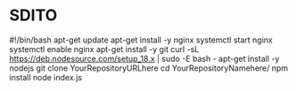 # SDITO
#!/bin/bash
apt-get update
apt-get install -y nginx
systemctl start nginx
systemctl enable nginx
apt-get install -y git
curl -sL https://deb.nodesource.com/setup_18.x | sudo -E bash -
apt-get install -y nodejs
git clone YourRepositoryURLhere
cd YourRepositoryNamehere/
npm install
node index.js
